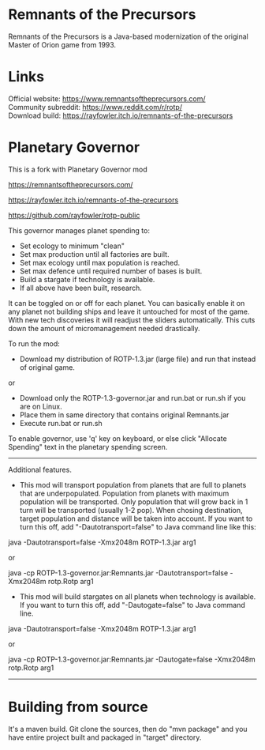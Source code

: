 # Remnants of the Precursors

Remnants of the Precursors is a Java-based modernization of the original Master of Orion game from 1993.

# Links
Official website: https://www.remnantsoftheprecursors.com/<br/>
Community subreddit: https://www.reddit.com/r/rotp/<br/>
Download build: https://rayfowler.itch.io/remnants-of-the-precursors

# Planetary Governor

This is a fork with Planetary Governor mod 

https://remnantsoftheprecursors.com/

https://rayfowler.itch.io/remnants-of-the-precursors

https://github.com/rayfowler/rotp-public

This governor manages planet spending to:

* Set ecology to minimum "clean"
* Set max production until all factories are built.
* Set max ecology until max population is reached.
* Set max defence until required number of bases is built.
* Build a stargate if technology is available.
* If all above have been built, research.

It can be toggled on or off for each planet. You can basically enable it on any
planet not building ships and leave it untouched for most of the game. With new 
tech discoveries it will readjust the sliders automatically. This cuts down the
amount of micromanagement needed drastically.

To run the mod:

* Download my distribution of ROTP-1.3.jar (large file) and run that instead of 
original game.

or

* Download only the ROTP-1.3-governor.jar and run.bat or run.sh if you are on Linux.
* Place them in same directory that contains original Remnants.jar
* Execute run.bat or run.sh

To enable governor, use 'q' key on keyboard, or else click "Allocate Spending"
text in the planetary spending screen.

---

Additional features.

* This mod will transport population from planets that are full to planets that
are underpopulated. Population from planets with maximum population will be 
transported. Only population that will grow back in 1 turn will be transported 
(usually 1-2 pop). When chosing destination, target population and distance will
be taken into account. If you want to turn this off, add "-Dautotransport=false" 
to Java command line like this:

java -Dautotransport=false -Xmx2048m ROTP-1.3.jar arg1

or

java -cp ROTP-1.3-governor.jar:Remnants.jar -Dautotransport=false -Xmx2048m rotp.Rotp arg1

* This mod will build stargates on all planets when technology is available. If you
want to turn this off, add "-Dautogate=false" to Java command line.

java -Dautotransport=false -Xmx2048m ROTP-1.3.jar arg1

or

java -cp ROTP-1.3-governor.jar:Remnants.jar -Dautogate=false -Xmx2048m rotp.Rotp arg1

---

# Building from source

It's a maven build. Git clone the sources, then do "mvn package" and you have entire
project built and packaged in "target" directory.
